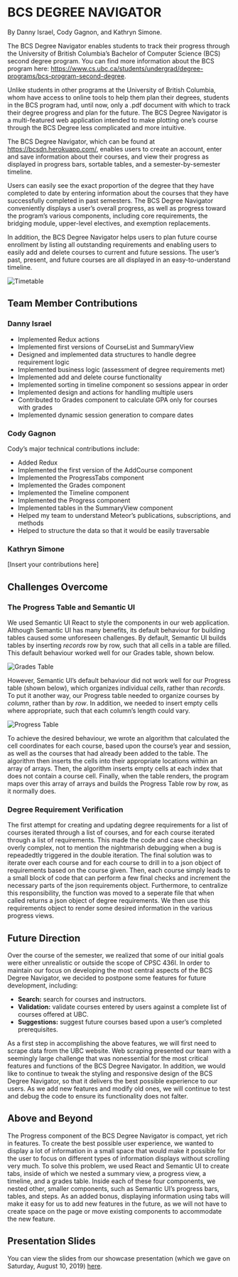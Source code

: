 # BCS DEGREE NAVIGATOR

By Danny Israel, Cody Gagnon, and Kathryn Simone.

The BCS Degree Navigator enables students to track their progress through the University of British Columbia’s Bachelor of Computer Science (BCS) second degree program. You can find more information about the BCS program here: https://www.cs.ubc.ca/students/undergrad/degree-programs/bcs-program-second-degree.

Unlike students in other programs at the University of British Columbia, whom have access to online tools to help them plan their degrees, students in the BCS program had, until now, only a .pdf document with which to track their degree progress and plan for the future. The BCS Degree Navigator is a multi-featured web application intended to make plotting one’s course through the BCS Degree less complicated and more intuitive.

The BCS Degree Navigator, which can be found at https://bcsdn.herokuapp.com/, enables users to create an account, enter and save information about their courses, and view their progress as displayed in progress bars, sortable tables, and a semester-by-semester timeline.

Users can easily see the exact proportion of the degree that they have completed to date by entering information about the courses that they have successfully completed in past semesters. The BCS Degree Navigator conveniently displays a user’s overall progress, as well as progress toward the program’s various components, including core requirements, the bridging module, upper-level electives, and exemption replacements.

In addition, the BCS Degree Navigator helps users to plan future course enrollment by listing all outstanding requirements and enabling users to easily add and delete courses to current and future sessions. The user’s past, present, and future courses are all displayed in an easy-to-understand timeline.

![Timetable](https://github.com/katxsim/BCS-degree-navigator/blob/master/readme_images/Timeline%20View.png)

## Team Member Contributions

### Danny Israel

- Implemented Redux actions
- Implemented first versions of CourseList and SummaryView
-	Designed and implemented data structures to handle degree requirement logic
-	Implemented business logic (assessment of degree requirements met) 
-	Implemented add and delete course functionality
-	Implemented sorting in timeline component so sessions appear in order
- Implemented design and actions for handling multiple users
-	Contributed to Grades component to calculate GPA only for courses with grades
-	Implemented dynamic session generation to compare dates

### Cody Gagnon

Cody’s major technical contributions include:

- Added Redux
- Implemented the first version of the AddCourse component
- Implemented the ProgressTabs component
- Implemented the Grades component
- Implemented the Timeline component
- Implemented the Progress component
- Implemented tables in the SummaryView component
- Helped my team to understand Meteor’s publications, subscriptions, and methods
- Helped to structure the data so that it would be easily traversable

### Kathryn Simone

[Insert your contributions here]

## Challenges Overcome

### The Progress Table and Semantic UI

We used Semantic UI React to style the components in our web application. Although Semantic UI has many benefits, its default behaviour for building tables caused some unforeseen challenges. By default, Semantic UI builds tables by inserting _records_ row by row, such that all cells in a table are filled. This default behaviour worked well for our Grades table, shown below.

![Grades Table](https://github.com/katxsim/BCS-degree-navigator/blob/master/readme_images/Grades%20View.png)

However, Semantic UI’s default behaviour did not work well for our Progress table (shown below), which organizes individual _cells_, rather than _records_. To put it another way, our Progress table needed to organize courses by _column_, rather than by _row_. In addition, we needed to insert empty cells where appropriate, such that each column’s length could vary.

![Progress Table](https://github.com/katxsim/BCS-degree-navigator/blob/master/readme_images/Progress%20View.png)

To achieve the desired behaviour, we wrote an algorithm that calculated the cell coordinates for each course, based upon the course’s year and session, as well as the courses that had already been added to the table. The algorithm then inserts the cells into their appropriate locations within an array of arrays. Then, the algorithm inserts empty cells at each index that does not contain a course cell. Finally, when the table renders, the program maps over this array of arrays and builds the Progress Table row by row, as it normally does.

### Degree Requirement Verification

The first attempt for creating and updating degree requirements for a list of courses iterated through a list of courses, and for each course iterated through a list of requirements. This made the code and case checking overly complex, not to mention the nightmarish debugging when a bug is repeadedtly triggered in the double iteration. The final solution was to iterate over each course and for each course to drill in to a json object of requirements based on the course given. Then, each course simply leads to a small block of code that can perform a few final checks and increment the necessary parts of the json requirements object. Furthermore, to centralize this responsibility, the function was moved to a seperate file that when called returns a json object of degree requirements. We then use this requirements object to render some desired information in the various progress views. 

## Future Direction

Over the course of the semester, we realized that some of our initial goals were either unrealistic or outside the scope of CPSC 436I. In order to maintain our focus on developing the most central aspects of the BCS Degree Navigator, we decided to postpone some features for future development, including:

- **Search:** search for courses and instructors.
- **Validation:** validate courses entered by users against a complete list of courses offered at UBC.
- **Suggestions:** suggest future courses based upon a user’s completed prerequisites.

As a first step in accomplishing the above features, we will first need to scrape data from the UBC website. Web scraping presented our team with a seemingly large challenge that was nonessential for the most critical features and functions of the BCS Degree Navigator.
In addition, we would like to continue to tweak the styling and responsive design of the BCS Degree Navigator, so that it delivers the best possible experience to our users. As we add new features and modify old ones, we will continue to test and debug the code to ensure its functionality does not falter.

## Above and Beyond

The Progress component of the BCS Degree Navigator is compact, yet rich in features. To create the best possible user experience, we wanted to display a lot of information in a small space that would make it possible for the user to focus on different types of information displays without scrolling very much. To solve this problem, we used React and Semantic UI to create tabs, inside of which we nested a summary view, a progress view, a timeline, and a grades table. Inside each of these four components, we nested other, smaller components, such as Semantic UI’s progress bars, tables, and steps. As an added bonus, displaying information using tabs will make it easy for us to add new features in the future, as we will not have to create space on the page or move existing components to accommodate the new feature.

## Presentation Slides

You can view the slides from our showcase presentation (which we gave on Saturday, August 10, 2019) [here](https://github.com/katxsim/BCS-degree-navigator/blob/master/BCS-Degree-Navigator-Presentation.pdf).
